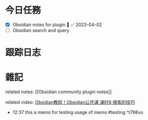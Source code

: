 # 今日任務

- [x] Obsidian notes for plugin 🔼 ✅ 2023-04-02
- [ ] Obsidian search and query

# 跟踪日志



# 雜記

related notes:
[[Obsidian community plugin notes]]

related video:
[Obsidian教程！Obsidian公开课 课时8 搜索的技巧](https://www.youtube.com/watch?v=nWu8iCRUyS0)

- 12:37 this a memo for testing usage of memo #testing ^t798vo